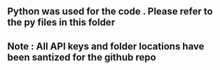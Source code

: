 ## Python was used for the code . Please refer to the py files in this folder

## Note : All API keys and folder locations have been santized for the github repo
